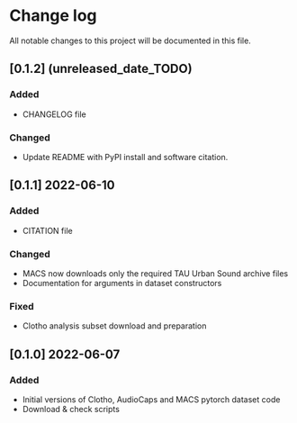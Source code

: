 # Change log

All notable changes to this project will be documented in this file.

## [0.1.2] (unreleased_date_TODO)
### Added
- CHANGELOG file

### Changed
- Update README with PyPI install and software citation.

## [0.1.1] 2022-06-10
### Added
- CITATION file

### Changed
- MACS now downloads only the required TAU Urban Sound archive files
- Documentation for arguments in dataset constructors

### Fixed
- Clotho analysis subset download and preparation

## [0.1.0] 2022-06-07
### Added
- Initial versions of Clotho, AudioCaps and MACS pytorch dataset code
- Download & check scripts
